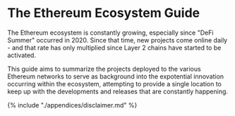 # The Ethereum Ecosystem Guide

The Ethereum ecosystem is constantly growing, especially since "DeFi Summer" occurred in 2020. Since that time, new projects come online daily - and that rate has only multiplied since Layer 2 chains have started to be activated.

This guide aims to summarize the projects deployed to the various Ethereum networks to serve as background into the expotential innovation occurring within the ecosystem, attempting to provide a single location to keep up with the developments and releases that are constantly happening.

{% include "./appendices/disclaimer.md" %}
